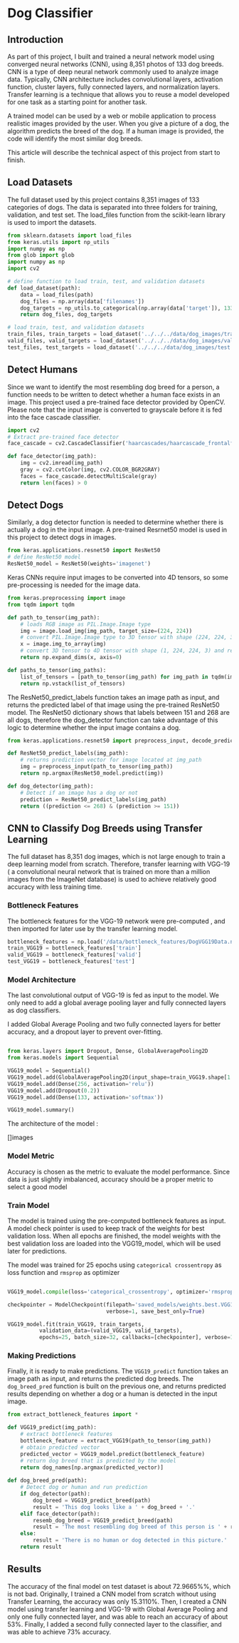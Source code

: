 # Dog Classifier

## Introduction

As part of this project, I built and trained a neural network model using converged neural networks (CNN), using 8,351 photos of 133 dog breeds. CNN is a type of deep neural network commonly used to analyze image data. Typically, CNN architecture includes convolutional layers, activation function, cluster layers, fully connected layers, and normalization layers. Transfer learning is a technique that allows you to reuse a model developed for one task as a starting point for another task.

A trained model can be used by a web or mobile application to process realistic images provided by the user. When you give a picture of a dog, the algorithm predicts the breed of the dog. If a human image is provided, the code will identify the most similar dog breeds.

This article will describe the technical aspect of this project from start to finish.

## Load Datasets

The full dataset used by this project contains 8,351 images of 133 categories of dogs. The data is separated into three folders for training, validation, and test set. The load_files function from the scikit-learn library is used to import the datasets.

```python
from sklearn.datasets import load_files       
from keras.utils import np_utils
import numpy as np
from glob import glob
import numpy as np
import cv2

# define function to load train, test, and validation datasets
def load_dataset(path):
    data = load_files(path)
    dog_files = np.array(data['filenames'])
    dog_targets = np_utils.to_categorical(np.array(data['target']), 133)
    return dog_files, dog_targets

# load train, test, and validation datasets
train_files, train_targets = load_dataset('../../../data/dog_images/train')
valid_files, valid_targets = load_dataset('../../../data/dog_images/valid')
test_files, test_targets = load_dataset('../../../data/dog_images/test')
```

## Detect Humans

Since we want to identify the most resembling dog breed for a person, a function needs to be written to detect whether a human face exists in an image. This project used a pre-trained face detector provided by OpenCV. Please note that the input image is converted to grayscale before it is fed into the face cascade classifier.

```python
import cv2
# Extract pre-trained face detector
face_cascade = cv2.CascadeClassifier('haarcascades/haarcascade_frontalface_alt.xml')

def face_detector(img_path):
    img = cv2.imread(img_path)
    gray = cv2.cvtColor(img, cv2.COLOR_BGR2GRAY)
    faces = face_cascade.detectMultiScale(gray)
    return len(faces) > 0
```

## Detect Dogs

Similarly, a dog detector function is needed to determine whether there is actually a dog in the input image. A pre-trained Resrnet50 model is used in this project to detect dogs in images.

```python
from keras.applications.resnet50 import ResNet50
# define ResNet50 model
ResNet50_model = ResNet50(weights='imagenet')
```

Keras CNNs require input images to be converted into 4D tensors, so some pre-processing is needed for the image data.

```python
from keras.preprocessing import image
from tqdm import tqdm

def path_to_tensor(img_path):
    # loads RGB image as PIL.Image.Image type
    img = image.load_img(img_path, target_size=(224, 224))
    # convert PIL.Image.Image type to 3D tensor with shape (224, 224, 3)
    x = image.img_to_array(img)
    # convert 3D tensor to 4D tensor with shape (1, 224, 224, 3) and return 4D tensor
    return np.expand_dims(x, axis=0)

def paths_to_tensor(img_paths):
    list_of_tensors = [path_to_tensor(img_path) for img_path in tqdm(img_paths)]
    return np.vstack(list_of_tensors)
```

The ResNet50_predict_labels function takes an image path as input, and returns the predicted label of that image using the pre-trained ResNet50 model. The ResNet50 dictionary shows that labels between 151 and 268 are all dogs, therefore the dog_detector function can take advantage of this logic to determine whether the input image contains a dog.

```python
from keras.applications.resnet50 import preprocess_input, decode_predictions

def ResNet50_predict_labels(img_path):
    # returns prediction vector for image located at img_path
    img = preprocess_input(path_to_tensor(img_path))
    return np.argmax(ResNet50_model.predict(img))

def dog_detector(img_path):
    # Detect if an image has a dog or not
    prediction = ResNet50_predict_labels(img_path)
    return ((prediction <= 268) & (prediction >= 151))
```

## CNN to Classify Dog Breeds using Transfer Learning

The full dataset has 8,351 dog images, which is not large enough to train a deep learning model from scratch. Therefore, transfer learning with VGG-19 ( a convolutional neural network that is trained on more than a million images from the ImageNet database) is used to achieve relatively good accuracy with less training time.

### Bottleneck Features

The bottleneck features for the VGG-19 network were pre-computed , and then imported for later use by the transfer learning model.

```python
bottleneck_features = np.load('/data/bottleneck_features/DogVGG19Data.npz')
train_VGG19 = bottleneck_features['train']
valid_VGG19 = bottleneck_features['valid']
test_VGG19 = bottleneck_features['test']
```

### Model Architecture

The last convolutional output of VGG-19 is fed as input to the model. We only need to add a global average pooling layer and fully connected layers as dog classifiers.

I added Global Average Pooling and two fully connected layers for better accuracy, and a dropout layer to prevent over-fitting.

```python

from keras.layers import Dropout, Dense, GlobalAveragePooling2D
from keras.models import Sequential

VGG19_model = Sequential()
VGG19_model.add(GlobalAveragePooling2D(input_shape=train_VGG19.shape[1:]))
VGG19_model.add(Dense(256, activation='relu'))
VGG19_model.add(Dropout(0.2))
VGG19_model.add(Dense(133, activation='softmax'))

VGG19_model.summary()
```

The architecture of the model : 

[]images

### Model Metric

Accuracy is chosen as the metric to evaluate the model performance. Since data is just slightly imbalanced, accuracy should be a proper metric to select a good model

### Train Model

The model is trained using the pre-computed bottleneck features as input. A model check pointer is used to keep track of the weights for best validation loss. When all epochs are finished, the model weights with the best validation loss are loaded into the VGG19_model, which will be used later for predictions.

The model was trained for 25 epochs using ```categorical crossentropy``` as loss function and ```rmsprop``` as optimizer

```python

VGG19_model.compile(loss='categorical_crossentropy', optimizer='rmsprop', metrics=['accuracy'])

checkpointer = ModelCheckpoint(filepath='saved_models/weights.best.VGG19.hdf5', 
                               verbose=1, save_best_only=True)

VGG19_model.fit(train_VGG19, train_targets, 
          validation_data=(valid_VGG19, valid_targets),
          epochs=25, batch_size=32, callbacks=[checkpointer], verbose=1)
```

### Making Predictions

Finally, it is ready to make predictions. The ```VGG19_predict``` function takes an image path as input, and returns the predicted dog breeds. The ```dog_breed_pred``` function is built on the previous one, and returns predicted results depending on whether a dog or a human is detected in the input image.

```python
from extract_bottleneck_features import *

def VGG19_predict(img_path):
    # extract bottleneck features
    bottleneck_feature = extract_VGG19(path_to_tensor(img_path))
    # obtain predicted vector
    predicted_vector = VGG19_model.predict(bottleneck_feature)
    # return dog breed that is predicted by the model
    return dog_names[np.argmax(predicted_vector)]
  
def dog_breed_pred(path):
    # Detect dog or human and run prediction
    if dog_detector(path):
        dog_breed = VGG19_predict_breed(path)
        result = 'This dog looks like a ' + dog_breed + '.'
    elif face_detector(path):
        resemb_dog_breed = VGG19_predict_breed(path)
        result = 'The most resembling dog breed of this person is ' + resemb_dog_breed + '.'
    else:
        result = 'There is no human or dog detected in this picture.'
    return result
```

## Results

The accuracy of the final model on test dataset is about 72.9665%%, which is not bad. Originally, I trained a CNN model from scratch without using Transfer Learning, the accuracy was only 15.3110%. Then, I created a CNN model using transfer learning and VGG-19 with Global Average Pooling and only one fully connected layer, and was able to reach an accuracy of about 53%. Finally, I added a second fully connected layer to the classifier, and was able to achieve 73% accuracy.
